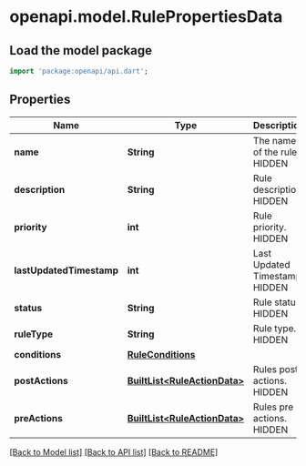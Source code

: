 # openapi.model.RulePropertiesData

## Load the model package
```dart
import 'package:openapi/api.dart';
```

## Properties
Name | Type | Description | Notes
------------ | ------------- | ------------- | -------------
**name** | **String** | The name of the rule. HIDDEN | [optional] 
**description** | **String** | Rule description. HIDDEN | [optional] 
**priority** | **int** | Rule priority. HIDDEN | [optional] 
**lastUpdatedTimestamp** | **int** | Last Updated Timestamp. HIDDEN | [optional] 
**status** | **String** | Rule status. HIDDEN | [optional] 
**ruleType** | **String** | Rule type. HIDDEN | [optional] 
**conditions** | [**RuleConditions**](RuleConditions.md) |  | [optional] 
**postActions** | [**BuiltList&lt;RuleActionData&gt;**](RuleActionData.md) | Rules post actions. HIDDEN | [optional] 
**preActions** | [**BuiltList&lt;RuleActionData&gt;**](RuleActionData.md) | Rules pre actions. HIDDEN | [optional] 

[[Back to Model list]](../README.md#documentation-for-models) [[Back to API list]](../README.md#documentation-for-api-endpoints) [[Back to README]](../README.md)


